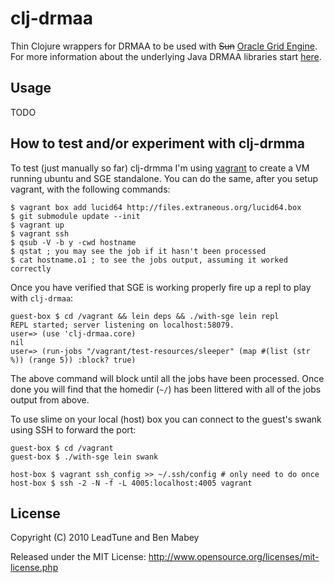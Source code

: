 # clj-drmaa

Thin Clojure wrappers for DRMAA to be used with <strike>Sun</strike> [Oracle Grid Engine][sge].
For more information about the underlying Java DRMAA libraries start [here][java-example].

## Usage
  
  TODO

## How to test and/or experiment with clj-drmma

To test (just manually so far) clj-drmma I'm using [vagrant](http://vagrantup.com) to create a VM running ubuntu and SGE standalone.
You can do the same, after you setup vagrant, with the following commands:


    $ vagrant box add lucid64 http://files.extraneous.org/lucid64.box 
    $ git submodule update --init
    $ vagrant up
    $ vagrant ssh
    $ qsub -V -b y -cwd hostname
    $ qstat ; you may see the job if it hasn't been processed
    $ cat hostname.o1 ; to see the jobs output, assuming it worked correctly
    
Once you have verified that SGE is working properly fire up a repl to play with `clj-drmaa`:

    guest-box $ cd /vagrant && lein deps && ./with-sge lein repl
    REPL started; server listening on localhost:58079.
    user=> (use 'clj-drmaa.core)
    nil
    user=> (run-jobs "/vagrant/test-resources/sleeper" (map #(list (str %)) (range 5)) :block? true)

The above command will block until all the jobs have been processed.  Once done you will find that the homedir (`~/`)
has been littered with all of the jobs output from above.

To use slime on your local (host) box you can connect to the guest's swank using SSH to forward the port:

    guest-box $ cd /vagrant
    guest-box $ ./with-sge lein swank

    host-box $ vagrant ssh_config >> ~/.ssh/config # only need to do once
    host-box $ ssh -2 -N -f -L 4005:localhost:4005 vagrant

  

## License

Copyright (C) 2010 LeadTune and Ben Mabey

Released under the MIT License: <http://www.opensource.org/licenses/mit-license.php>

[sge]: http://en.wikipedia.org/wiki/Oracle_Grid_Engine
[java-example]: http://wikis.sun.com/display/GridEngine/Automating+Grid+Engine+Functions+Through+DRMAA#AutomatingGridEngineFunctionsThroughDRMAA-JavaApplicationExamples
